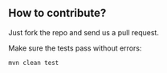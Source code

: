 ## How to contribute?

Just fork the repo and send us a pull request.

Make sure the tests pass without errors:

```bash
mvn clean test
```
